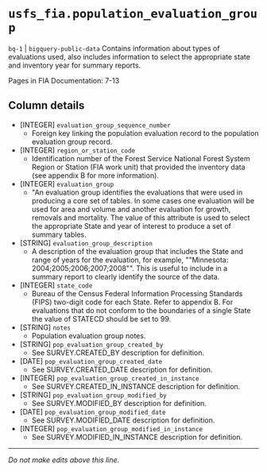 # `usfs_fia.population_evaluation_group`
`bq-1` | `bigquery-public-data`
Contains information about types of evaluations used, also includes information to select the appropriate state and inventory year for summary reports. 	

Pages in FIA Documentation: 7-13

## Column details
* [INTEGER]   `evaluation_group_sequence_number`
  - Foreign key linking the population evaluation record to the population evaluation group record.
* [INTEGER]   `region_or_station_code`
  - Identification number of the Forest Service National Forest System Region or Station (FIA work unit) that provided the inventory data (see appendix B for more information).
* [INTEGER]   `evaluation_group`
  - "An evaluation group identifies the evaluations that were used in producing a core set of tables. In some cases one evaluation will be used for area and volume and another evaluation for growth, removals and mortality. The value of this attribute is used to select the appropriate State and year of interest to produce a set of summary tables.
* [STRING]    `evaluation_group_description`
  - A description of the evaluation group that includes the State and range of years for the evaluation, for example, ""Minnesota: 2004;2005;2006;2007;2008"". This is useful to include in a summary report to clearly identify the source of the data.
* [INTEGER]   `state_code`
  - Bureau of the Census Federal Information Processing Standards (FIPS) two-digit code for each State. Refer to appendix B. For evaluations that do not conform to the boundaries of a single State the value of STATECD should be set to 99.
* [STRING]    `notes`
  - Population evaluation group notes.
* [STRING]    `pop_evaluation_group_created_by`
  - See SURVEY.CREATED_BY description for definition.
* [DATE]      `pop_evaluation_group_created_date`
  - See SURVEY.CREATED_DATE description for definition.
* [INTEGER]   `pop_evaluation_group_created_in_instance`
  - See SURVEY.CREATED_IN_INSTANCE description for definition.
* [STRING]    `pop_evaluation_group_modified_by`
  - See SURVEY.MODIFIED_BY description for definition.
* [DATE]      `pop_evaluation_group_modified_date`
  - See SURVEY.MODIFIED_DATE description for definition.
* [INTEGER]   `pop_evaluation_group_modified_in_instance`
  - See SURVEY.MODIFIED_IN_INSTANCE description for definition.

-------------------------------------------------------------------------------
*Do not make edits above this line.*
